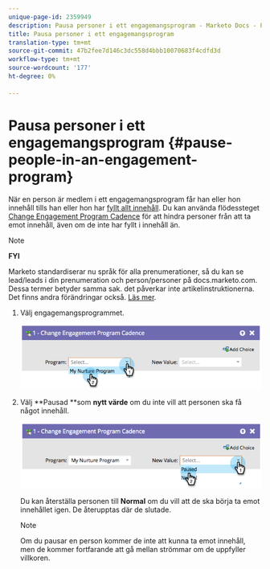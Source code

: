 ```yaml
---
unique-page-id: 2359949
description: Pausa personer i ett engagemangsprogram - Marketo Docs - Produktdokumentation
title: Pausa personer i ett engagemangsprogram
translation-type: tm+mt
source-git-commit: 47b2fee7d146c3dc558d4bbb10070683f4cdfd3d
workflow-type: tm+mt
source-wordcount: '177'
ht-degree: 0%

---
```



# Pausa personer i ett engagemangsprogram {#pause-people-in-an-engagement-program}

När en person är medlem i ett engagemangsprogram får han eller hon innehåll tills han eller hon har [fyllt allt innehåll](people-who-have-exhausted-content.md). Du kan använda flödessteget [Change Engagement Program Cadence](../../../../product-docs/core-marketo-concepts/smart-campaigns/program-flow-actions/change-engagement-program-cadence.md) för att hindra personer från att ta emot innehåll, även om de inte har fyllt i innehåll än.

>[!NOTE]
>
>**FYI**
>
>Marketo standardiserar nu språk för alla prenumerationer, så du kan se lead/leads i din prenumeration och person/personer på docs.marketo.com. Dessa termer betyder samma sak. det påverkar inte artikelinstruktionerna. Det finns andra förändringar också. [Läs mer](http://docs.marketo.com/display/DOCS/Updates+to+Marketo+Terminology).

1. Välj engagemangsprogrammet.

   ![](assets/image2014-9-22-14-3a49-3a27.png)

1. Välj **Pausad **som **nytt värde** om du inte vill att personen ska få något innehåll.

   ![](assets/image2014-9-22-14-3a49-3a31.png)

   Du kan återställa personen till **Normal** om du vill att de ska börja ta emot innehållet igen. De återupptas där de slutade.

   >[!NOTE]
   >
   >Om du pausar en person kommer de inte att kunna ta emot innehåll, men de kommer fortfarande att gå mellan strömmar om de uppfyller villkoren.

